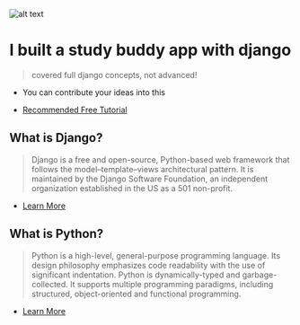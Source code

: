 ![alt text](https://repository-images.githubusercontent.com/584080034/c88e55c1-9610-49f3-9b1b-fbb18ca77eee)
# I built a study buddy app with django
> covered full django concepts, not advanced!

* You can contribute your ideas into this

* [Recommended Free Tutorial](https://youtu.be/PtQiiknWUcI)

## What is Django?
> Django is a free and open-source, Python-based web framework that follows the model–template–views architectural pattern. It is maintained by the Django Software Foundation, an independent organization established in the US as a 501 non-profit.
* [Learn More](https://www.djangoproject.com/)


## What is Python?
> Python is a high-level, general-purpose programming language. Its design philosophy emphasizes code readability with the use of significant indentation. Python is dynamically-typed and garbage-collected. It supports multiple programming paradigms, including structured, object-oriented and functional programming. 
* [Learn More](https://www.python.org/)
